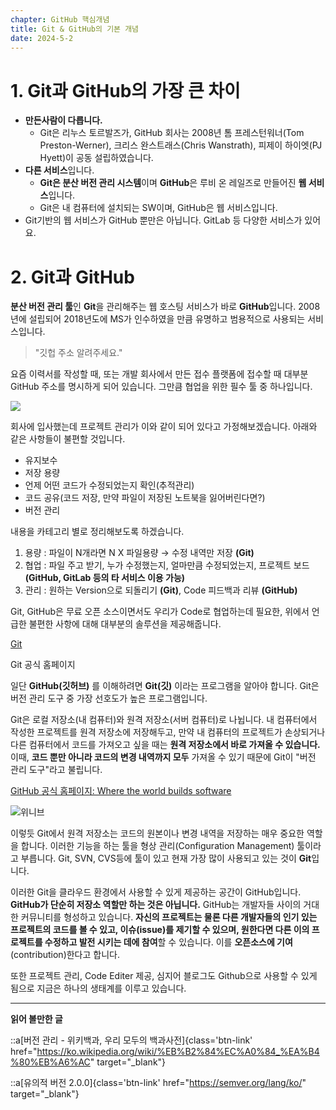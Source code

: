 ```yaml
---
chapter: GitHub 핵심개념
title: Git & GitHub의 기본 개념
date: 2024-5-2
---
```


# 1. Git과 GitHub의 가장 큰 차이

- **만든사람이 다릅니다.**
  - Git은 리누스 토르발즈가, GitHub 회사는 2008년 톰 프레스턴워너(Tom Preston-Werner), 크리스 완스트래스(Chris Wanstrath), 피제이 하이엣(PJ Hyett)이 공동 설립하였습니다.
- **다른 서비스**입니다.
  - **Git은 분산 버전 관리 시스템**이며 **GitHub**은 루비 온 레일즈로 만들어진 **웹 서비스**입니다.
  - Git은 내 컴퓨터에 설치되는 SW이며, GitHub은 웹 서비스입니다.
- Git기반의 웹 서비스가 GitHub 뿐만은 아닙니다. GitLab 등 다양한 서비스가 있어요.

# 2. Git과 GitHub

**분산 버전 관리 툴**인 **Git**을 관리해주는 웹 호스팅 서비스가 바로 **GitHub**입니다. 2008년에 설립되어 2018년도에 MS가 인수하였을 만큼 유명하고 범용적으로 사용되는 서비스입니다.

> "깃헙 주소 알려주세요."

요즘 이력서를 작성할 때, 또는 개발 회사에서 만든 접수 플랫폼에 접수할 때 대부분 GitHub 주소를 명시하게 되어 있습니다. 그만큼 협업을 위한 필수 툴 중 하나입니다.

![](/images/github/chapter02-2-1.png)

회사에 입사했는데 프로젝트 관리가 이와 같이 되어 있다고 가정해보겠습니다. 아래와 같은 사항들이 불편할 것입니다.

- 유지보수
- 저장 용량
- 언제 어떤 코드가 수정되었는지 확인(추적관리)
- 코드 공유(코드 저장, 만약 파일이 저장된 노트북을 잃어버린다면?)
- 버전 관리

내용을 카테고리 별로 정리해보도록 하겠습니다.

1. 용량 : 파일이 N개라면 N X 파일용량 → 수정 내역만 저장 **(Git)**
2. 협업 : 파일 주고 받기, 누가 수정했는지, 얼마만큼 수정되었는지, 프로젝트 보드 **(GitHub, GitLab 등의 타 서비스 이용 가능)**
3. 관리 : 원하는 Version으로 되돌리기 **(Git)**, Code 피드백과 리뷰 **(GitHub)**

Git, GitHub은 무료 오픈 소스이면서도 우리가 Code로 협업하는데 필요한, 위에서 언급한 불편한 사항에 대해 대부분의 솔루션을 제공해줍니다.

[Git](https://git-scm.com/)

Git 공식 홈페이지

일단 **GitHub(깃허브)** 를 이해하려면 **Git(깃)** 이라는 프로그램을 알아야 합니다. Git은 버전 관리 도구 중 가장 선호도가 높은 프로그램입니다.

Git은 로컬 저장소(내 컴퓨터)와 원격 저장소(서버 컴퓨터)로 나뉩니다. 내 컴퓨터에서 작성한 프로젝트를 원격 저장소에 저장해두고, 만약 내 컴퓨터의 프로젝트가 손상되거나 다른 컴퓨터에서 코드를 가져오고 싶을 때는 **원격 저장소에서 바로 가져올 수 있습니다.** 이때, **코드 뿐만 아니라 코드의 변경 내역까지 모두** 가져올 수 있기 때문에 Git이 "버전 관리 도구"라고 불립니다.

[GitHub 공식 홈페이지: Where the world builds software](https://github.com/)

![위니브](/images/github/chapter02-2-2.png)

이렇듯 Git에서 원격 저장소는 코드의 원본이나 변경 내역을 저장하는 매우 중요한 역할을 합니다. 이러한 기능을 하는 툴을 형상 관리(Configuration Management) 툴이라고 부릅니다. Git, SVN, CVS등에 툴이 있고 현재 가장 많이 사용되고 있는 것이 **Git**입니다.

이러한 Git을 클라우드 환경에서 사용할 수 있게 제공하는 공간이 GitHub입니다. **GitHub가 단순히 저장소 역할만 하는 것은 아닙니다.** GitHub는 개발자들 사이의 거대한 커뮤니티를 형성하고 있습니다. **자신의 프로젝트는 물론 다른 개발자들의 인기 있는 프로젝트의 코드를 볼 수 있고, 이슈(issue)를 제기할 수 있으며, 원한다면 다른 이의 프로젝트를 수정하고 발전 시키는 데에 참여**할 수 있습니다. 이를 **오픈소스에 기여**(contribution)한다고 합니다.

또한 프로젝트 관리, Code Editer 제공, 심지어 블로그도 Github으로 사용할 수 있게 됨으로 지금은 하나의 생태계를 이루고 있습니다.

---

**읽어 볼만한 글**

::a[버전 관리 - 위키백과, 우리 모두의 백과사전]{class='btn-link' href="https://ko.wikipedia.org/wiki/%EB%B2%84%EC%A0%84_%EA%B4%80%EB%A6%AC" target="\_blank"}

::a[유의적 버전 2.0.0]{class='btn-link' href="https://semver.org/lang/ko/" target="\_blank"}
